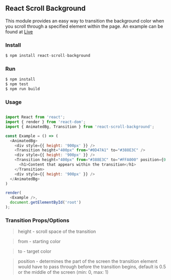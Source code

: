 ## React Scroll Background

This module provides an easy way to transition the background color when you scroll through a specified element within the page. An example can be found at [Live]()

### Install
```js
$ npm install react-scroll-background
```

### Run
```js
$ npm install
$ npm test
$ npm run build
```
### Usage
```js

import React from 'react';
import { render } from 'react-dom';
import { AnimatedBg, Transition } from 'react-scroll-background';

const Example = () => (
  <AnimatedBg>
    <div style={{ height: '900px' }} />
    <Transition height="400px" from="#0D47A1" to="#388E3C" />
    <div style={{ height: '900px' }} />
    <Transition height="400px" from="#388E3C" to="#FFA000" position={0.75}>
      <h1>Content that appears within the transition</h1>
    </Transition>
    <div style={{ height: '900px' }} />
  </AnimatedBg>
)

render(
  <Example />,
  document.getElementById('root')
);

```

### Transition Props/Options

> height - scroll space of the transition

> from - starting color

> to - target color

> position - determines the part of the screen the transition element would have to pass through before the transition begins, default is 0.5 or the middle of the screen (min: 0, max: 1)
